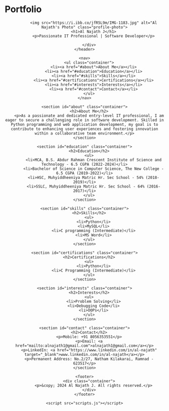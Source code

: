 # Portfolio
<!DOCTYPE html>
<html lang="en">
<head>
    <meta charset="UTF-8">
    <meta name="viewport" content="width=device-width, initial-scale=1.0">
    <title>Al Najath's Portfolio</title>
    <link rel="stylesheet" href="styles.css">
</head>
<body>
    <header>
        <div class="container">
            
            <img src="https://i.ibb.co/jfR5L9m/IMG-1183.jpg" alt="Al Najath's Photo" class="profile-photo">
            <h1>Al Najath J</h1>
            <p>Passionate IT Professional | Software Developer</p>
            
        </div>
    </header>

    <nav>
        <ul class="container">
            <li><a href="#about">About Me</a></li>
            <li><a href="#education">Education</a></li>
            <li><a href="#skills">Skills</a></li>
            <li><a href="#certifications">Certifications</a></li>
            <li><a href="#interests">Interests</a></li>
            <li><a href="#contact">Contact</a></li>
        </ul>
    </nav>

    <section id="about" class="container">
        <h2>About Me</h2>
        <p>As a passionate and dedicated entry-level IT professional, I am eager to secure a challenging role in software development. Skilled in Python programming and web application development, my goal is to contribute to enhancing user experiences and fostering innovation within a collaborative team environment.</p>
    </section>

    <section id="education" class="container">
        <h2>Education</h2>
        <ul>
            <li>MCA, B.S. Abdur Rahman Crescent Institute of Science and Technology - 6.5 CGPA (2022-2024)</li>
            <li>Bachelor of Science in Computer Science, The New College - 6.5 CGPA (2019-2022)</li>
            <li>HSC, Muhyiddheeniya Matric Hr. Sec School - 54% (2018-2019)</li>
            <li>SSLC, Muhyiddheeniya Matric Hr. Sec School - 64% (2016-2017)</li>
        </ul>
    </section>

    <section id="skills" class="container">
        <h2>Skills</h2>
        <ul>
            <li>Python</li>
            <li>MySQL</li>
            <li>C programming (Intermediate)</li>
            <li>MS Word</li>
        </ul>
    </section>

    <section id="certifications" class="container">
        <h2>Certifications</h2>
        <ul>
            <li>Python</li>
            <li>C Programming (Intermediate)</li>
        </ul>
    </section>

    <section id="interests" class="container">
        <h2>Interests</h2>
        <ul>
            <li>Problem Solving</li>
            <li>Debugging Code</li>
            <li>OOPs</li>
        </ul>
    </section>

    <section id="contact" class="container">
        <h2>Contact</h2>
        <p>Mobile: +91 8056353551</p>
        <p>Email: <a href="mailto:alnajath1@gmail.com">alnajath1@gmail.com</a></p>
        <p>LinkedIn: <a href="https://www.linkedin.com/in/al-najath" target="_blank">www.linkedin.com/in/al-najath</a></p>
        <p>Permanent Address: No.2/27, Natham Kilakarai, Ramnad - 623517</p>
    </section>

    <footer>
        <div class="container">
            <p>&copy; 2024 Al Najath J. All rights reserved.</p>
        </div>
    </footer>

    <script src="scripts.js"></script>
</body>
</html>
